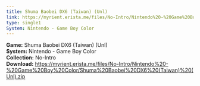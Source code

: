 ```yaml
---
title: Shuma Baobei DX6 (Taiwan) (Unl)
link: https://myrient.erista.me/files/No-Intro/Nintendo%20-%20Game%20Boy%20Color/Shuma%20Baobei%20DX6%20(Taiwan)%20(Unl).zip
type: single1
System: Nintendo - Game Boy Color
---
```

<b>Game:</b> Shuma Baobei DX6 (Taiwan) (Unl)<br>
<b>System:</b> Nintendo - Game Boy Color<br>
<b>Collection:</b> No-Intro<br>
<b>Download:</b> https://myrient.erista.me/files/No-Intro/Nintendo%20-%20Game%20Boy%20Color/Shuma%20Baobei%20DX6%20(Taiwan)%20(Unl).zip